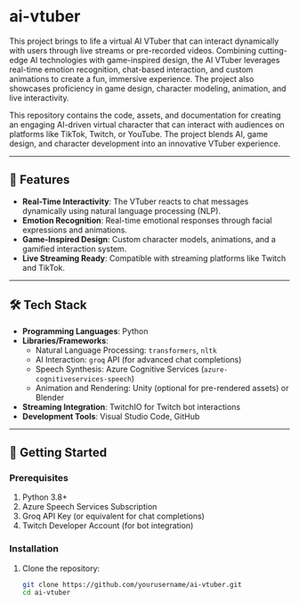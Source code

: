 # ai-vtuber
This project brings to life a virtual AI VTuber that can interact dynamically with users through live streams or pre-recorded videos. Combining cutting-edge AI technologies with game-inspired design, the AI VTuber leverages real-time emotion recognition, chat-based interaction, and custom animations to create a fun, immersive experience. The project also showcases proficiency in game design, character modeling, animation, and live interactivity.

This repository contains the code, assets, and documentation for creating an engaging AI-driven virtual character that can interact with audiences on platforms like TikTok, Twitch, or YouTube. The project blends AI, game design, and character development into an innovative VTuber experience.

---

## 🎯 **Features**
- **Real-Time Interactivity**: The VTuber reacts to chat messages dynamically using natural language processing (NLP).
- **Emotion Recognition**: Real-time emotional responses through facial expressions and animations.
- **Game-Inspired Design**: Custom character models, animations, and a gamified interaction system.
- **Live Streaming Ready**: Compatible with streaming platforms like Twitch and TikTok.


---

## 🛠️ **Tech Stack**
- **Programming Languages**: Python
- **Libraries/Frameworks**:
  - Natural Language Processing: `transformers`, `nltk`
  - AI Interaction: `groq` API (for advanced chat completions)
  - Speech Synthesis: Azure Cognitive Services (`azure-cognitiveservices-speech`)
  - Animation and Rendering: Unity (optional for pre-rendered assets) or Blender
- **Streaming Integration**: TwitchIO for Twitch bot interactions
- **Development Tools**: Visual Studio Code, GitHub

---

## 🚀 **Getting Started**
### Prerequisites
1. Python 3.8+
2. Azure Speech Services Subscription
3. Groq API Key (or equivalent for chat completions)
4. Twitch Developer Account (for bot integration)

### Installation
1. Clone the repository:
   ```bash
   git clone https://github.com/yourusername/ai-vtuber.git
   cd ai-vtuber
